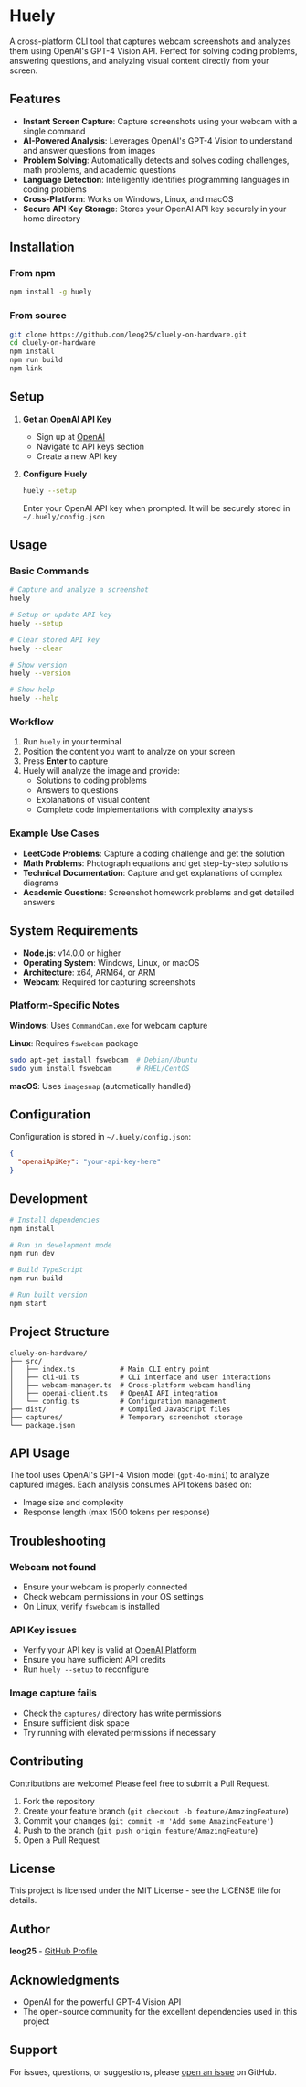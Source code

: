 # Huely

A cross-platform CLI tool that captures webcam screenshots and analyzes them using OpenAI's GPT-4 Vision API. Perfect for solving coding problems, answering questions, and analyzing visual content directly from your screen.

## Features

- **Instant Screen Capture**: Capture screenshots using your webcam with a single command
- **AI-Powered Analysis**: Leverages OpenAI's GPT-4 Vision to understand and answer questions from images
- **Problem Solving**: Automatically detects and solves coding challenges, math problems, and academic questions
- **Language Detection**: Intelligently identifies programming languages in coding problems
- **Cross-Platform**: Works on Windows, Linux, and macOS
- **Secure API Key Storage**: Stores your OpenAI API key securely in your home directory

## Installation

### From npm

```bash
npm install -g huely
```

### From source

```bash
git clone https://github.com/leog25/cluely-on-hardware.git
cd cluely-on-hardware
npm install
npm run build
npm link
```

## Setup

1. **Get an OpenAI API Key**
   - Sign up at [OpenAI](https://platform.openai.com/)
   - Navigate to API keys section
   - Create a new API key

2. **Configure Huely**
   ```bash
   huely --setup
   ```
   Enter your OpenAI API key when prompted. It will be securely stored in `~/.huely/config.json`

## Usage

### Basic Commands

```bash
# Capture and analyze a screenshot
huely

# Setup or update API key
huely --setup

# Clear stored API key
huely --clear

# Show version
huely --version

# Show help
huely --help
```

### Workflow

1. Run `huely` in your terminal
2. Position the content you want to analyze on your screen
3. Press **Enter** to capture
4. Huely will analyze the image and provide:
   - Solutions to coding problems
   - Answers to questions
   - Explanations of visual content
   - Complete code implementations with complexity analysis

### Example Use Cases

- **LeetCode Problems**: Capture a coding challenge and get the solution
- **Math Problems**: Photograph equations and get step-by-step solutions
- **Technical Documentation**: Capture and get explanations of complex diagrams
- **Academic Questions**: Screenshot homework problems and get detailed answers

## System Requirements

- **Node.js**: v14.0.0 or higher
- **Operating System**: Windows, Linux, or macOS
- **Architecture**: x64, ARM64, or ARM
- **Webcam**: Required for capturing screenshots

### Platform-Specific Notes

**Windows**: Uses `CommandCam.exe` for webcam capture

**Linux**: Requires `fswebcam` package
```bash
sudo apt-get install fswebcam  # Debian/Ubuntu
sudo yum install fswebcam      # RHEL/CentOS
```

**macOS**: Uses `imagesnap` (automatically handled)

## Configuration

Configuration is stored in `~/.huely/config.json`:

```json
{
  "openaiApiKey": "your-api-key-here"
}
```

## Development

```bash
# Install dependencies
npm install

# Run in development mode
npm run dev

# Build TypeScript
npm run build

# Run built version
npm start
```

## Project Structure

```
cluely-on-hardware/
├── src/
│   ├── index.ts           # Main CLI entry point
│   ├── cli-ui.ts          # CLI interface and user interactions
│   ├── webcam-manager.ts  # Cross-platform webcam handling
│   ├── openai-client.ts   # OpenAI API integration
│   └── config.ts          # Configuration management
├── dist/                  # Compiled JavaScript files
├── captures/              # Temporary screenshot storage
└── package.json          
```

## API Usage

The tool uses OpenAI's GPT-4 Vision model (`gpt-4o-mini`) to analyze captured images. Each analysis consumes API tokens based on:
- Image size and complexity
- Response length (max 1500 tokens per response)

## Troubleshooting

### Webcam not found
- Ensure your webcam is properly connected
- Check webcam permissions in your OS settings
- On Linux, verify `fswebcam` is installed

### API Key issues
- Verify your API key is valid at [OpenAI Platform](https://platform.openai.com/)
- Ensure you have sufficient API credits
- Run `huely --setup` to reconfigure

### Image capture fails
- Check the `captures/` directory has write permissions
- Ensure sufficient disk space
- Try running with elevated permissions if necessary

## Contributing

Contributions are welcome! Please feel free to submit a Pull Request.

1. Fork the repository
2. Create your feature branch (`git checkout -b feature/AmazingFeature`)
3. Commit your changes (`git commit -m 'Add some AmazingFeature'`)
4. Push to the branch (`git push origin feature/AmazingFeature`)
5. Open a Pull Request

## License

This project is licensed under the MIT License - see the LICENSE file for details.

## Author

**leog25** - [GitHub Profile](https://github.com/leog25)

## Acknowledgments

- OpenAI for the powerful GPT-4 Vision API
- The open-source community for the excellent dependencies used in this project

## Support

For issues, questions, or suggestions, please [open an issue](https://github.com/leog25/cluely-on-hardware/issues) on GitHub.